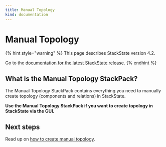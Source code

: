 ```yaml
---
title: Manual Topology
kind: documentation
---
```


# Manual Topology

{% hint style="warning" %}
This page describes StackState version 4.2.

Go to the [documentation for the latest StackState release](https://docs.stackstate.com/).
{% endhint %}

## What is the Manual Topology StackPack?

The Manual Topology StackPack contains everything you need to manually create topology \(components and relations\) in StackState.

**Use the Manual Topology StackPack if you want to create topology in StackState via the GUI.**

## Next steps

Read up on [how to create manual topology](../../configure/topology/how_to_create_manual_topology.md).

